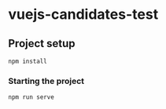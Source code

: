 # vuejs-candidates-test

## Project setup
```
npm install
```

### Starting the project
```
npm run serve
```
